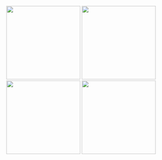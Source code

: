 <p align="center">
  <img src="https://github.com/Psylenceo/Chroma-Ai-v32-XY-Plots/blob/main/Euler_ancestral_Results/0.0/T5_0.0__00001_.png" width="200">
  <img src="https://github.com/Psylenceo/Chroma-Ai-v32-XY-Plots/blob/main/Euler_ancestral_Results/0.0/T5_0.0__00002_.png" width="200">
  <img src="https://github.com/Psylenceo/Chroma-Ai-v32-XY-Plots/blob/main/Euler_ancestral_Results/0.0/T5_0.0__00003_.png" width="200">
  <img src="https://github.com/Psylenceo/Chroma-Ai-v32-XY-Plots/blob/main/Euler_ancestral_Results/0.0/T5_0.0__00004_.png" width="200">
</p>